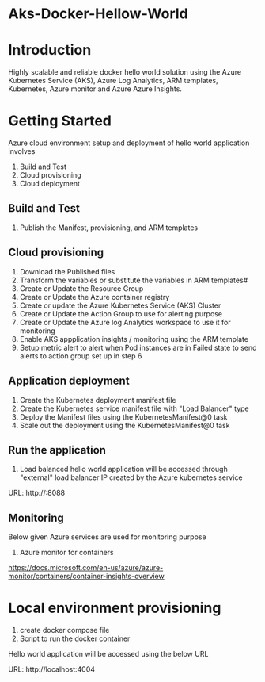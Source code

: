 # Aks-Docker-Hellow-World

# Introduction 
Highly scalable and reliable docker hello world solution using the Azure Kubernetes Service (AKS), Azure Log Analytics, ARM templates, Kubernetes, Azure monitor and Azure Azure Insights.

# Getting Started
Azure cloud environment setup and deployment of hello world application involves

1.	Build and Test
2.	Cloud provisioning
3.	Cloud deployment

## Build and Test
1. Publish the Manifest, provisioning, and ARM templates

## Cloud provisioning

1. Download the Published files
2. Transform the variables or substitute the variables in ARM templates#
3. Create or Update the Resource Group
4. Create or Update the Azure container registry
5. Create or update the Azure Kubernetes Service (AKS) Cluster 
6. Create or Update the Action Group to use for alerting purpose
7. Create or Update the Azure log Analytics workspace to use it for monitoring
8. Enable AKS appplication insights / monitoring using the ARM template
9. Setup metric alert to alert when Pod instances are in Failed state to send alerts to action group set up in step 6

## Application deployment
1. Create the Kubernetes deployment manifest file
2. Create the Kubernetes service manifest file with "Load Balancer" type
3. Deploy the Manifest files using the KubernetesManifest@0 task
4. Scale out the deployment using the KubernetesManifest@0 task

## Run the application
1. Load balanced hello world application will be accessed through "external" load balancer IP created by the Azure kubernetes service

URL: http://<Load-Balancer-Ip>:8088

## Monitoring

Below given Azure services are used for monitoring purpose

1. Azure monitor for containers

https://docs.microsoft.com/en-us/azure/azure-monitor/containers/container-insights-overview



# Local environment provisioning
1. create docker compose file
2. Script to run the docker container

Hello world application will be accessed using the below URL

URL: http://localhost:4004

